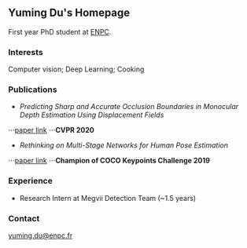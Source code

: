 ## Yuming Du's Homepage

First year PhD student at [ENPC](https://imagine-lab.enpc.fr/). 


### Interests
Computer vision; Deep Learning; Cooking

### Publications
- _Predicting Sharp and Accurate Occlusion Boundaries in Monocular Depth Estimation Using Displacement Fields_

⋅⋅⋅[paper link](https://arxiv.org/abs/2002.12730)
⋅⋅⋅**CVPR 2020**

- _Rethinking on Multi-Stage Networks for Human Pose Estimation_

⋅⋅⋅[paper link](https://arxiv.org/abs/1901.00148)
⋅⋅⋅**Champion of COCO Keypoints Challenge 2019** 

### Experience
- Research Intern at Megvii Detection Team (~1.5 years)

### Contact
yuming.du@enpc.fr
